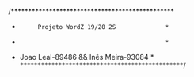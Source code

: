 /***********************************************
*          Projeto WordZ 19/20 2S              *
*                                              *
*   Joao Leal-89486   &&   Inês Meira-93084    * 
***********************************************/